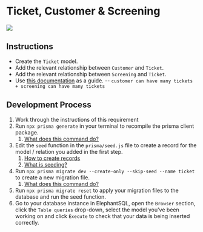 # Ticket, Customer & Screening

![](../assets/Ticket_Relation.PNG)

## Instructions

- Create the `Ticket` model.
- Add the relevant relationship between `Customer` and `Ticket`.
- Add the relevant relationship between `Screening` and `Ticket`.
- Use [this documentation](https://www.prisma.io/docs/concepts/components/prisma-schema/relations/one-to-many-relations) as a guide.
  -- `customer can have many tickets + screening can have many tickets`

## Development Process

1. Work through the instructions of this requirement
2. Run `npx prisma generate` in your terminal to recompile the prisma client package.
   1. [What does this command do?](../resources/prisma-generate.md)
3. Edit the `seed` function in the `prisma/seed.js` file to create a record for the model / relation you added in the first step.
   1. [How to create records](https://www.prisma.io/docs/concepts/components/prisma-client/crud#create-a-single-record)
   2. [What is seeding?](../resources/db-seeding.md)
4. Run `npx prisma migrate dev --create-only --skip-seed --name ticket` to create a new migration file.
   1. [What does this command do?](../resources/db-migrations.md)
5. Run `npx prisma migrate reset` to apply your migration files to the database and run the seed function.
6. Go to your database instance in ElephantSQL, open the `Browser` section, click the `Table queries` drop-down, select the model you've been working on and click `Execute` to check that your data is being inserted correctly.
